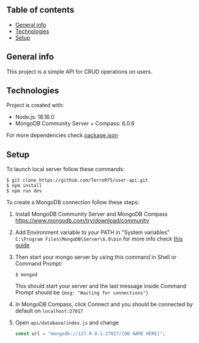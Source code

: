 ## Table of contents

- [General info](#general-info)
- [Technologies](#technologies)
- [Setup](#setup)

## General info

This project is a simple API for CRUD operations on users.

## Technologies

Project is created with:

- Node.js: 18.16.0
- MongoDB Community Server + Compass: 6.0.6

For more dependencies check [package.json](./package.json)

## Setup

To launch local server follow these commands:

```
$ git clone https://github.com/TerroR75/user-api.git
$ npm install
$ npm run dev
```

To create a MongoDB connection follow these steps:

1. Install MongoDB Community Server and MongoDB Compass https://www.mongodb.com/try/download/community
2. Add Environment variable to your PATH in "System variables"
   `C:\Program Files\MongoDB\Server\6.0\bin` for more info check [this guide](https://medium.com/@therkverma/set-mongodb-in-the-windows-path-environment-9d4c81477b32)
3. Then start your mongo server by using this command in Shell or Command Prompt:

   ```
   $ mongod
   ```

   This should start your server and the last message inside Command Prompt should be `{msg: "Waiting for connections"}`

4. In MongoDB Compass, click Connect and you should be connected by default on `localhost:27017`

5. Open `api/database/index.js` and change

   ```javascript
   const url = "mongodb://127.0.0.1:27017/[DB NAME HERE]";
   ```
